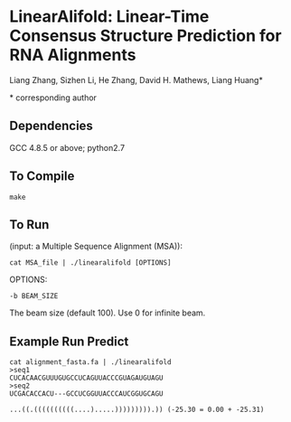 
# LinearAlifold: Linear-Time Consensus Structure Prediction for RNA Alignments

Liang Zhang, Sizhen Li, He Zhang, David H. Mathews, Liang Huang*

\* corresponding author


## Dependencies
GCC 4.8.5 or above; 
python2.7

## To Compile
```
make
```

## To Run
(input: a Multiple Sequence Alignment (MSA)):
```
cat MSA_file | ./linearalifold [OPTIONS]
```

OPTIONS:
```
-b BEAM_SIZE
```
The beam size (default 100). Use 0 for infinite beam.



## Example Run Predict
```
cat alignment_fasta.fa | ./linearalifold
>seq1
CUCACAACGUUUGUGCCUCAGUUACCCGUAGAUGUAGU
>seq2
UCGACACCACU---GCCUCGGUUACCCAUCGGUGCAGU

...((.((((((((((....).....))))))))).)) (-25.30 = 0.00 + -25.31)
```
